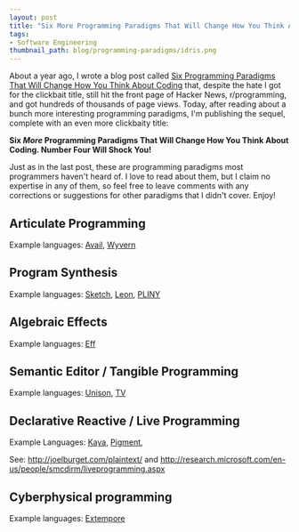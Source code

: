 ```yaml
---
layout: post
title: "Six More Programming Paradigms That Will Change How You Think About Coding"
tags:
- Software Engineering
thumbnail_path: blog/programming-paradigms/idris.png
---  
```


About a year ago, I wrote a blog post called
[Six Programming Paradigms That Will Change How You Think About Coding](http://www.ybrikman.com/writing/2014/04/09/six-programming-paradigms-that-will/)
that, despite the hate I got for the clickbait title, still hit the front
page of Hacker News, r/programming, and got hundreds of thousands of page views.
Today, after reading about a bunch more interesting programming paradigms, I'm
publishing the sequel, complete with an even more clickbaity title: 

**Six *More* Programming Paradigms That Will Change How You Think About Coding. 
Number Four Will Shock You!**

Just as in the last post, these are programming paradigms most programmers 
haven't heard of. I love to read about them, but I claim no expertise in any of 
them, so feel free to leave comments with any corrections or suggestions for 
other paradigms that I didn't cover. Enjoy!

## Articulate Programming

Example languages: [Avail](http://www.availlang.org/), 
[Wyvern](http://www.cs.cmu.edu/~aldrich/wyvern/)


## Program Synthesis

Example languages: [Sketch](https://bitbucket.org/gatoatigrado/sketch-frontend/wiki/Home),
[Leon](http://lara.epfl.ch/w/leon), [PLINY](http://engineering.rice.edu/darpa/)

## Algebraic Effects

Example languages: [Eff](http://www.eff-lang.org/)

## Semantic Editor / Tangible Programming

Example languages: [Unison](http://unisonweb.org/), [TV](https://wiki.haskell.org/TV) 

## Declarative Reactive / Live Programming

Example Languages: [Kaya](https://vimeo.com/107069470), 
[Pigment](http://pigment.io/), 

See: http://joelburget.com/plaintext/ and http://research.microsoft.com/en-us/people/smcdirm/liveprogramming.aspx

## Cyberphysical programming

Example languages: [Extempore](http://extempore.moso.com.au/)